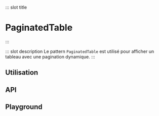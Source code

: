 ::: slot title
# PaginatedTable
:::

::: slot description
Le pattern `PaginatedTable` est utilisé pour afficher un tableau avec une pagination dynamique.
:::

## Utilisation

<DocExample
  eager
  file="patterns/paginated-table/examples/paginated-table"
/>

## API

<DocApi
  :value="['PaginatedTable']"
  :api="{
    PaginatedTable: {
      props: [
        {
          name: 'options',
          required: true,
          type: 'DataOptions',
          description: 'prop `options` du composant vuetify `VDataTable`'
        },
        {
          name: 'server-items-length',
          required: true,
          type: 'number',
          description: 'Utilisé uniquement lorsque les données sont fournies par un serveur. Doit être réglé au total des éléments disponibles sur le serveur afin que la pagination fonctionne correctement.'
        },
        {
          name: 'suffix',
          type: 'string',
          value: '\'\'',
          description: 'Le suffixe est utilisé pour stocker différents objets de pagination. Si l\'utilisateur a deux tables mais n\'utilise pas cet attribut, alors les tables partagerons le même objet de pagination'
        }
      ],
      slots: [
        {
          name: '$scopedSlots',
          description: 'L\'utilisation de tout les slots de `VDataTable` est possible.'
        }
      ]
    }
  }"
/>

## Playground

<DocExample file="patterns/paginated-table/examples/paginated-table-playground" />
